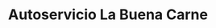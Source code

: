 ---
title: "Autoservicio La Buena Carne"
url: /posadas/autoservicio-la-buena-carne/
shop: Lebensmittel
---